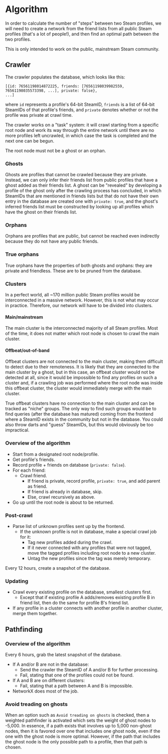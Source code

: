 # Algorithm

In order to calculate the number of "steps" between two Steam profiles, we will need to create a network from the friend lists from all public Steam profiles (that's a lot of people!), and then find an optimal path between the two profiles.

This is only intended to work on the public, mainstream Steam community.

## Crawler

The crawler populates the database, which looks like this:
```
[{id: 76561198014872225, friends: [76561198039982559, 76561198035573398, ...], private: false},
...]
```
where `id` represents a profile's 64-bit SteamID, `friends` is a list of 64-bit SteamIDs of that profile's friends, and `private` denotes whether or not the profile was private at crawl time.

The crawler works on a "task" system: it will crawl starting from a specific root node and work its way through the entire network until there are no more profiles left uncrawled, in which case the task is completed and the next one can be begun.

The root node must not be a ghost or an orphan.

### Ghosts
Ghosts are profiles that cannot be crawled because they are private. Instead, we can only infer their friends list from public profiles that have a ghost added as their friends list. A ghost can be "revealed" by developing a profile of the ghost only after the crawling process has concluded, in which SteamIDs that are mentioned in friends lists but that do not have their own entry in the database are created one with `private: true`, and the ghost's inferred friends list must be constructed by looking up all profiles which have the ghost on their friends list.

### Orphans
Orphans are profiles that are public, but cannot be reached even indirectly because they do not have any public friends.

### True orphans
True orphans have the properties of both ghosts and orphans: they are private and friendless. These are to be pruned from the database.

### Clusters
In a perfect world, all ~170 million public Steam profiles would be interconnected in a massive network. However, this is not what may occur in practice. Therefore, our network will have to be divided into clusters.

#### Main/mainstream
The main cluster is the interconnected majority of all Steam profiles. Most of the time, it does not matter which root node is chosen to crawl the main cluster.

#### Offbeat/out-of-band
Offbeat clusters are not connected to the main cluster, making them difficult to detect due to their remoteness. It is likely that they are connected to the main cluster by a ghost, but in this case, an offbeat cluster would not be detected at all, since it would be impossible to find any profiles on such a cluster and, if a crawling job was performed where the root node was inside this offbeat cluster, the cluster would immediately merge with the main cluster.

True offbeat clusters have no connection to the main cluster and can be tracked as "niche" groups. The only way to find such groups would be to find queries (after the database has matured) coming from the frontend where a SteamID exists in the community but not in the database. You could also throw darts and "guess" SteamIDs, but this would obviously be too impractical.

### Overview of the algorithm
 - Start from a designated root node/profile.
 - Get profile's friends.
 - Record profile + friends on database (`private: false`).
 - For each friend:
    - Crawl friend.
        - If friend is private, record profile, `private: true`, and add parent as friend.
        - If friend is already in database, skip.
        - Else, crawl recursively as above.
 - Go up until the root node is about to be returned.

### Post-crawl
 - Parse list of unknown profiles sent up by the frontend.
    - If the unknown profile is not in database, make a special crawl job for it:
        - Tag new profiles added during the crawl.
        - If it never connected with any profiles that were not tagged, move the tagged profiles including root node to a new cluster.
        - Untag the new profiles since the tag was merely temporary.

Every 12 hours, create a snapshot of the database.

### Updating
 - Crawl every existing profile on the database, smallest clusters first.
    - Except that if existing profile A adds/removes existing profile B in friend list, then do the same for profile B's friend list.
 - If any profile in a cluster connects with another profile in another cluster, merge them together.

## Pathfinding

### Overview of the algorithm
Every 6 hours, grab the latest snapshot of the database.

 - If A and/or B are not in the database:
    - Send the crawler the SteamID of A and/or B for further processing.
    - Fail, stating that one of the profiles could not be found.
 - If A and B are on different clusters:
    - Fail, stating that a path between A and B is impossible.
 - NetworkX does most of the job.

### Avoid treading on ghosts
When an option such as `Avoid treading on ghosts` is checked, then a weighted pathfinder is activated which sets the weight of ghost nodes to -5,000. In essence, if a path exists that involves up to 5,000 non-ghost nodes, then it is favored over one that includes one ghost node, even if the one with the ghost node is more optimal. However, if the path that includes the ghost node is the only possible path to a profile, then that path is chosen.